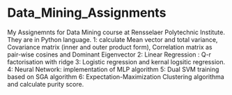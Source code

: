 # Data_Mining_Assignments

My Assignemnts for Data Mining course at Rensselaer Polytechnic Institute.
They are in Python language.
1: calculate Mean vector and total variance,  Covariance matrix (inner and outer product form), Correlation matrix as pair-wise cosines and Dominant Eigenvector
2:  Linear Regression : Q-r factorisation with ridge
3: Logistic regression and kernal logsitic regression.
4: Neural Network: implementation  of MLP algorithm
5: Dual SVM training based on SGA algorithm
6: Expectation-Maximization Clustering algorithma and calculate purity score. 
